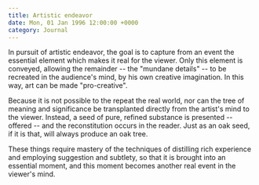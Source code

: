 ```yaml
---
title: Artistic endeavor
date: Mon, 01 Jan 1996 12:00:00 +0000
category: Journal
---
```


In pursuit of artistic endeavor, the goal is to capture from an event
the essential element which makes it real for the viewer.  Only this
element is conveyed, allowing the remainder -- the "mundane details" --
to be recreated in the audience's mind, by his own creative imagination.
In this way, art can be made "pro-creative".

Because it is not possible to the repeat the real world, nor can the
tree of meaning and significance be transplanted directly from the
artist's mind to the viewer.  Instead, a seed of pure, refined substance
is presented -- offered -- and the reconstitution occurs in the reader.
Just as an oak seed, if it is that, will always produce an oak tree.

These things require mastery of the techniques of distilling rich
experience and employing suggestion and subtlety, so that it is brought
into an essential moment, and this moment becomes another real event in
the viewer's mind.


